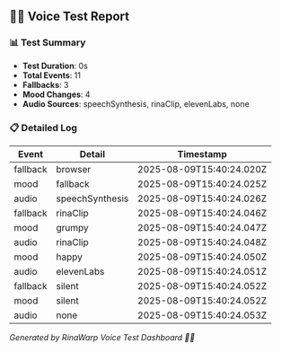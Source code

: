 ## 🧜‍♀️ Voice Test Report

### 📊 Test Summary
- **Test Duration**: 0s
- **Total Events**: 11
- **Fallbacks**: 3
- **Mood Changes**: 4
- **Audio Sources**: speechSynthesis, rinaClip, elevenLabs, none

### 📋 Detailed Log
| Event | Detail | Timestamp |
|-------|--------|-----------|
| fallback | browser | 2025-08-09T15:40:24.020Z |
| mood | fallback | 2025-08-09T15:40:24.025Z |
| audio | speechSynthesis | 2025-08-09T15:40:24.026Z |
| fallback | rinaClip | 2025-08-09T15:40:24.046Z |
| mood | grumpy | 2025-08-09T15:40:24.047Z |
| audio | rinaClip | 2025-08-09T15:40:24.048Z |
| mood | happy | 2025-08-09T15:40:24.050Z |
| audio | elevenLabs | 2025-08-09T15:40:24.051Z |
| fallback | silent | 2025-08-09T15:40:24.052Z |
| mood | silent | 2025-08-09T15:40:24.052Z |
| audio | none | 2025-08-09T15:40:24.053Z |

_Generated by RinaWarp Voice Test Dashboard 🧜‍♀️_